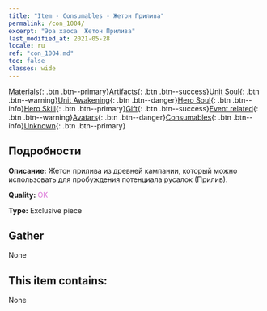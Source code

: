 ```yaml
---
title: "Item - Consumables - Жетон Прилива"
permalink: /con_1004/
excerpt: "Эра хаоса  Жетон Прилива"
last_modified_at: 2021-05-28
locale: ru
ref: "con_1004.md"
toc: false
classes: wide
---
```

 [Materials](/ItemsRU/){: .btn .btn--primary}[Artifacts](/ItemsRU/Artifacts/){: .btn .btn--success}[Unit Soul](/ItemsRU/UnitSoul/){: .btn .btn--warning}[Unit Awakening](/ItemsRU/UnitAwakening/){: .btn .btn--danger}[Hero Soul](/ItemsRU/HeroSoul/){: .btn .btn--info}[Hero Skill](/ItemsRU/HeroSkill/){: .btn .btn--primary}[Gift](/ItemsRU/Gift/){: .btn .btn--success}[Event related](/ItemsRU/Events/){: .btn .btn--warning}[Avatars](/ItemsRU/Avatars/){: .btn .btn--danger}[Consumables](/ItemsRU/Consumables/){: .btn .btn--info}[Unknown](/ItemsRU/Unknown/){: .btn .btn--primary}

## Подробности
 **Описание:** Жетон прилива из древней кампании, который можно использовать для пробуждения потенциала русалок (Прилив).

 **Quality:** <span style="color: #DA70D6">OK</span>

 **Type:** Exclusive piece

## Gather

  None

## This item contains:

  None


